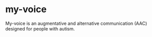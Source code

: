 # my-voice
My-voice is an augmentative and alternative communication (AAC) designed for people with autism. 
